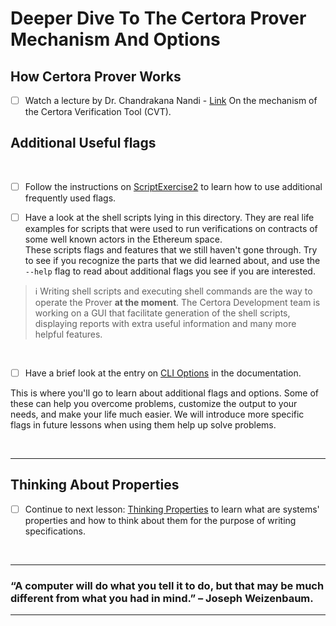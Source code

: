 # Deeper Dive To The Certora Prover Mechanism And Options

## How Certora Prover Works

- [ ] Watch a lecture by Dr. Chandrakana Nandi - [Link](https://www.youtube.com/watch?v=c5ViO3Dpfqs) On the mechanism of the Certora Verification Tool (CVT).

## Additional Useful flags

</br>

- [ ] Follow the instructions on [ScriptExercise2](ScriptExercise2) to learn how to use additional frequently used flags.

- [ ] Have a look at the shell scripts lying in this directory. They are real life examples for scripts that were used to run verifications on contracts of some well known actors in the Ethereum space. </br>
These scripts flags and features that we still haven't gone through. Try to see if you recognize the parts that we did learned about, and use the `--help` flag to read about additional flags you see if you are interested.

> :information_source: Writing shell scripts and executing shell commands are the way to operate the Prover **at the moment**. The Certora Development team is working on a GUI that facilitate generation of the shell scripts, displaying reports with extra useful information and many more helpful features.

</br>

- [ ] Have a brief look at the entry on [CLI Options](https://docs.certora.com/en/latest/docs/prover/cli/options.html#certora-prover-cli-options) in the documentation.

This is where you'll go to learn about additional flags and options. Some of these can help you overcome problems, customize the output to your needs, and make your life much easier.
We will introduce more specific flags in future lessons when using them help up solve problems.

</br>

---

## Thinking About Properties

- [ ] Continue to next lesson: [Thinking Properties](../06.Lesson_ThinkingProperties) to learn what are systems' properties and how to think about them for the purpose of writing specifications.

</br>

---

### “A computer will do what you tell it to do, but that may be much different from what you had in mind.” – Joseph Weizenbaum.

---